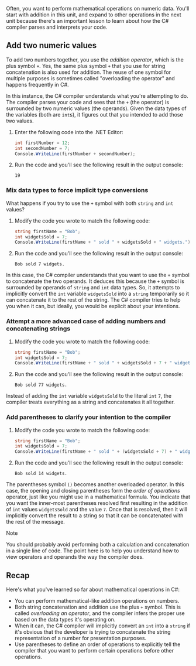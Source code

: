 Often, you want to perform mathematical operations on numeric data. You'll start with addition in this unit, and expand to other operations in the next unit because there's an important lesson to learn about how the C# compiler parses and interprets your code.

## Add two numeric values

To add two numbers together, you use the *addition operator*, which is the plus symbol `+`. Yes, the same plus symbol `+` that you use for string concatenation is also used for addition. The reuse of one symbol for multiple purposes is sometimes called "overloading the operator" and happens frequently in C#.

In this instance, the C# compiler understands what you're attempting to do. The compiler parses your code and sees that the `+` (the operator) is surrounded by two numeric values (the operands). Given the data types of the variables (both are `int`s), it figures out that you intended to add those two values.

1. Enter the following code into the .NET Editor:

    ```csharp
    int firstNumber = 12;
    int secondNumber = 7;
    Console.WriteLine(firstNumber + secondNumber);
    ```

1. Run the code and you'll see the following result in the output console:

    ```Output
    19
    ```

### Mix data types to force implicit type conversions

What happens if you try to use the `+` symbol with both `string` and `int` values?

1. Modify the code you wrote to match the following code:

    ```csharp
    string firstName = "Bob";
    int widgetsSold = 7;
    Console.WriteLine(firstName + " sold " + widgetsSold + " widgets.");
    ```

1. Run the code and you'll see the following result in the output console:

    ```Output
    Bob sold 7 widgets.
    ```

In this case, the C# compiler understands that you want to use the `+` symbol to concatenate the two operands. It deduces this because the `+` symbol is surrounded by operands of `string` and `int` data types. So, it attempts to implicitly convert the `int` variable `widgetsSold` into a `string` temporarily so it can concatenate it to the rest of the string. The C# compiler tries to help you when it can, but ideally, you would be explicit about your intentions.

### Attempt a more advanced case of adding numbers and concatenating strings

1. Modify the code you wrote to match the following code:

    ```csharp
    string firstName = "Bob";
    int widgetsSold = 7;
    Console.WriteLine(firstName + " sold " + widgetsSold + 7 + " widgets.");
    ```

1. Run the code and you'll see the following result in the output console:

    ```Output
    Bob sold 77 widgets.
    ```

Instead of adding the `int` variable `widgetsSold` to the literal `int` `7`, the compiler treats everything as a string and concatenates it all together.

### Add parentheses to clarify your intention to the compiler

1. Modify the code you wrote to match the following code:

    ```csharp
    string firstName = "Bob";
    int widgetsSold = 7;
    Console.WriteLine(firstName + " sold " + (widgetsSold + 7) + " widgets.");
    ```

1. Run the code and you'll see the following result in the output console:

    ```Output
    Bob sold 14 widgets.
    ```

The parentheses symbol `()` becomes another overloaded operator. In this case, the opening and closing parentheses form the *order of operations* operator, just like you might use in a mathematical formula. You indicate that you want the inner-most parentheses resolved first resulting in the addition of `int` values `widgetsSold` and the value `7`. Once that is resolved, then it will implicitly convert the result to a string so that it can be concatenated with the rest of the message.

> [!NOTE]
> You should probably avoid performing both a calculation and concatenation in a single line of code. The point here is to help you understand how to view operators and operands the way the compiler does.

## Recap

Here's what you've learned so far about mathematical operations in C#:

- You can perform mathematical-like addition operations on numbers.
- Both string concatenation and addition use the plus `+` symbol. This is called *overloading an operator*, and the compiler infers the proper use based on the data types it's operating on.
- When it can, the C# compiler will implicitly convert an `int` into a `string` if it's obvious that the developer is trying to concatenate the string representation of a number for presentation purposes.
- Use parentheses to define an order of operations to explicitly tell the compiler that you want to perform certain operations before other operations.
